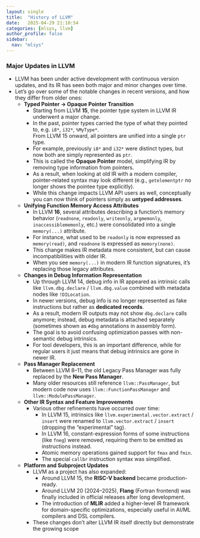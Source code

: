 ```yaml
---
layout: single
title:  "History of LLVM"
date:   2025-04-29 21:10:54 
categories: [mlsys, llvm]
author_profile: false
sidebar:
  nav: "mlsys"
---
```


### Major Updates in LLVM

- LLVM has been under active development with continuous version updates, and its IR has seen both major and minor changes over time.
- Let’s go over some of the notable changes in recent versions, and how they differ from older ones:
    - **Typed Pointer -> Opaque Pointer Transition**
        - Starting from LLVM **15**, the pointer type system in LLVM IR underwent a major change.
        - In the past, pointer types carried the type of what they pointed to, e.g. `i8*`, `i32*`, `%MyType*`.  
          From LLVM 15 onward, all pointers are unified into a single `ptr` type.
        - For example, previously `i8*` and `i32*` were distinct types, but now both are simply represented as `ptr`.
        - This is called the **Opaque Pointer** model, simplifying IR by removing type information from pointers.
        - As a result, when looking at old IR with a modern compiler, pointer-related syntax may look different (e.g., `getelementptr` no longer shows the pointee type explicitly).
        - While this change impacts LLVM API users as well, conceptually you can now think of pointers simply as **untyped addresses**.
    - **Unifying Function Memory Access Attributes**
        - In LLVM **16**, several attributes describing a function’s memory behavior (`readnone`, `readonly`, `writeonly`, `argmemonly`, `inaccessiblememonly`, etc.) were consolidated into a single `memory(...)` attribute.
        - For instance, what used to be `readonly` is now expressed as `memory(read)`, and `readnone` is expressed as `memory(none)`.
        - This change makes IR metadata more consistent, but can cause incompatibilities with older IR.
        - When you see `memory(...)` in modern IR function signatures, it’s replacing those legacy attributes.
    - **Changes in Debug Information Representation**
        - Up through LLVM 14, debug info in IR appeared as intrinsic calls like `llvm.dbg.declare` / `llvm.dbg.value` combined with metadata nodes like `!DILocation`.
        - In newer versions, debug info is no longer represented as fake instructions but rather as **dedicated records**.
        - As a result, modern IR outputs may not show `dbg.declare` calls anymore; instead, debug metadata is attached separately (sometimes shown as `#dbg` annotations in assembly form).
        - The goal is to avoid confusing optimization passes with non-semantic debug intrinsics.
        - For tool developers, this is an important difference, while for regular users it just means that debug intrinsics are gone in newer IR.
    - **Pass Manager Replacement**
        - Between LLVM 8–11, the old Legacy Pass Manager was fully replaced by the **New Pass Manager**.
        - Many older resources still reference `llvm::PassManager`, but modern code now uses `llvm::FunctionPassManager` and `llvm::ModulePassManager`.
    - **Other IR Syntax and Feature Improvements**
        - Various other refinements have occurred over time:
            - In LLVM 15, intrinsics like `llvm.experimental.vector.extract` / `insert` were renamed to `llvm.vector.extract` / `insert` (dropping the “experimental” tag).
            - In LLVM 16, constant-expression forms of some instructions (like `fneg`) were removed, requiring them to be emitted as instructions instead.
            - Atomic memory operations gained support for `fmax` and `fmin`.
            - The special `callbr` instruction syntax was simplified.
    - **Platform and Subproject Updates**
        - LLVM as a project has also expanded:
            - Around LLVM 15, the **RISC-V backend** became production-ready.
            - Around LLVM 20 (2024–2025), **Flang** (Fortran frontend) was finally included in official releases after long development.
            - The introduction of **MLIR** added a higher-level IR framework for domain-specific optimizations, especially useful in AI/ML compilers and DSL compilers.
        - These changes don’t alter LLVM IR itself directly but demonstrate the growing scope
